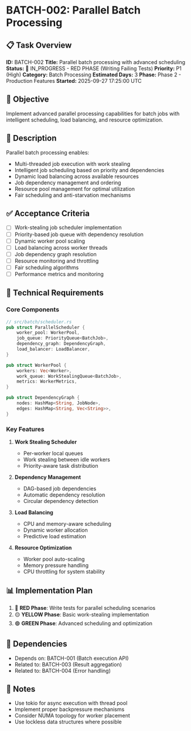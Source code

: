# BATCH-002: Parallel Batch Processing

## 📋 Task Overview
**ID:** BATCH-002
**Title:** Parallel batch processing with advanced scheduling
**Status:** 🔴 IN_PROGRESS - RED PHASE (Writing Failing Tests)
**Priority:** P1 (High)
**Category:** Batch Processing
**Estimated Days:** 3
**Phase:** Phase 2 - Production Features
**Started:** 2025-09-27 17:25:00 UTC

## 🎯 Objective
Implement advanced parallel processing capabilities for batch jobs with intelligent scheduling, load balancing, and resource optimization.

## 📝 Description
Parallel batch processing enables:
- Multi-threaded job execution with work stealing
- Intelligent job scheduling based on priority and dependencies
- Dynamic load balancing across available resources
- Job dependency management and ordering
- Resource pool management for optimal utilization
- Fair scheduling and anti-starvation mechanisms

## ✅ Acceptance Criteria
- [ ] Work-stealing job scheduler implementation
- [ ] Priority-based job queue with dependency resolution
- [ ] Dynamic worker pool scaling
- [ ] Load balancing across worker threads
- [ ] Job dependency graph resolution
- [ ] Resource monitoring and throttling
- [ ] Fair scheduling algorithms
- [ ] Performance metrics and monitoring

## 🔧 Technical Requirements

### Core Components
```rust
// src/batch/scheduler.rs
pub struct ParallelScheduler {
    worker_pool: WorkerPool,
    job_queue: PriorityQueue<BatchJob>,
    dependency_graph: DependencyGraph,
    load_balancer: LoadBalancer,
}

pub struct WorkerPool {
    workers: Vec<Worker>,
    work_queue: WorkStealingQueue<BatchJob>,
    metrics: WorkerMetrics,
}

pub struct DependencyGraph {
    nodes: HashMap<String, JobNode>,
    edges: HashMap<String, Vec<String>>,
}
```

### Key Features
1. **Work Stealing Scheduler**
   - Per-worker local queues
   - Work stealing between idle workers
   - Priority-aware task distribution

2. **Dependency Management**
   - DAG-based job dependencies
   - Automatic dependency resolution
   - Circular dependency detection

3. **Load Balancing**
   - CPU and memory-aware scheduling
   - Dynamic worker allocation
   - Predictive load estimation

4. **Resource Optimization**
   - Worker pool auto-scaling
   - Memory pressure handling
   - CPU throttling for system stability

## 📊 Implementation Plan
1. 🔴 **RED Phase**: Write tests for parallel scheduling scenarios
2. 🟡 **YELLOW Phase**: Basic work-stealing implementation
3. 🟢 **GREEN Phase**: Advanced scheduling and optimization

## 🔗 Dependencies
- Depends on: BATCH-001 (Batch execution API)
- Related to: BATCH-003 (Result aggregation)
- Related to: BATCH-004 (Error handling)

## 📝 Notes
- Use tokio for async execution with thread pool
- Implement proper backpressure mechanisms
- Consider NUMA topology for worker placement
- Use lockless data structures where possible
